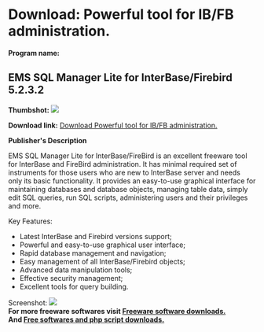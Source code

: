 # Download: Powerful tool for IB/FB administration.

**Program name:**

## EMS SQL Manager Lite for InterBase/Firebird 5.2.3.2

  
**Thumbshot:** ![](http://www.freewarefiles.com/screenshot/emsibfb_md.jpg)   
  
**Download link:** [Download Powerful tool for IB/FB administration.](http://freesoftwares.boysofts.com/EMS-SQL-Manager-Lite-For-InterBaseFirebird-V_program_15371.html)  
  


**Publisher's Description**  
  


EMS SQL Manager Lite for InterBase/FireBird is an excellent freeware tool for InterBase and FireBird administration. It has minimal required set of instruments for those users who are new to InterBase server and needs only its basic functionality. It provides an easy-to-use graphical interface for maintaining databases and database objects, managing table data, simply edit SQL queries, run SQL scripts, administering users and their privileges and more. 

Key Features: 

  * Latest InterBase and Firebird versions support; 
  * Powerful and easy-to-use graphical user interface; 
  * Rapid database management and navigation; 
  * Easy management of all InterBase/Firebird objects; 
  * Advanced data manipulation tools; 
  * Effective security management; 
  * Excellent tools for query building. 

  
  
Screenshot: ![](http://www.freewarefiles.com/screenshot/emsibfb.jpg)   
**For more freeware softwares visit [Freeware software downloads.](http://freesoftwares.boysofts.com/)**   
**And [Free softwares and php script downloads.](http://www.boysofts.com/)**
